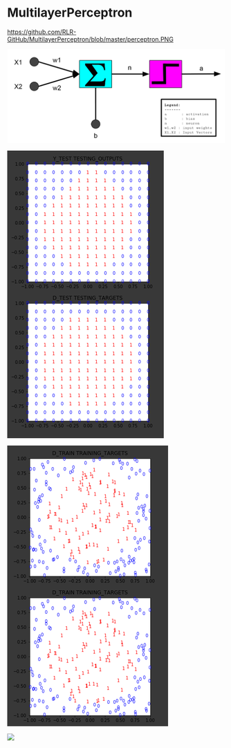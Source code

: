 # MultilayerPerceptron


https://github.com/RLR-GitHub/MultilayerPerceptron/blob/master/perceptron.PNG

![Perceptron](https://github.com/RLR-GitHub/MultilayerPerceptron/blob/master/images/perceptron.PNG)

![Testing](https://github.com/RLR-GitHub/MultilayerPerceptron/blob/master/images/testing_result_matrices.PNG)

![Training](https://github.com/RLR-GitHub/MultilayerPerceptron/blob/master/images/training_result_matrices.PNG)

<img src="https://render.githubusercontent.com/render/math?math=\delta_k = d_k - y_k ">
